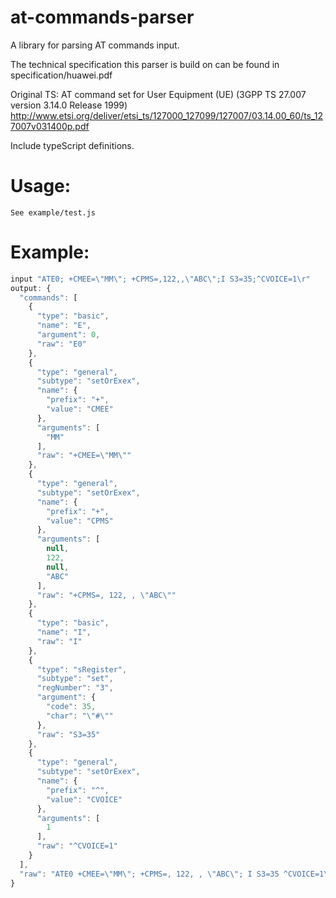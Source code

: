 # at-commands-parser
A library for parsing AT commands input. 

The technical specification this parser is build on can be found in specification/huawei.pdf

Original TS: AT command set for User Equipment (UE) (3GPP TS 27.007 version 3.14.0 Release 1999)
http://www.etsi.org/deliver/etsi_ts/127000_127099/127007/03.14.00_60/ts_127007v031400p.pdf

Include typeScript definitions.

# Usage:
    See example/test.js 
    
# Example:

```javaScript
input "ATE0; +CMEE=\"MM\"; +CPMS=,122,,\"ABC\";I S3=35;^CVOICE=1\r"
output: {
  "commands": [
    {
      "type": "basic",
      "name": "E",
      "argument": 0,
      "raw": "E0"
    },
    {
      "type": "general",
      "subtype": "setOrExex",
      "name": {
        "prefix": "+",
        "value": "CMEE"
      },
      "arguments": [
        "MM"
      ],
      "raw": "+CMEE=\"MM\""
    },
    {
      "type": "general",
      "subtype": "setOrExex",
      "name": {
        "prefix": "+",
        "value": "CPMS"
      },
      "arguments": [
        null,
        122,
        null,
        "ABC"
      ],
      "raw": "+CPMS=, 122, , \"ABC\""
    },
    {
      "type": "basic",
      "name": "I",
      "raw": "I"
    },
    {
      "type": "sRegister",
      "subtype": "set",
      "regNumber": "3",
      "argument": {
        "code": 35,
        "char": "\"#\""
      },
      "raw": "S3=35"
    },
    {
      "type": "general",
      "subtype": "setOrExex",
      "name": {
        "prefix": "^",
        "value": "CVOICE"
      },
      "arguments": [
        1
      ],
      "raw": "^CVOICE=1"
    }
  ],
  "raw": "ATE0 +CMEE=\"MM\"; +CPMS=, 122, , \"ABC\"; I S3=35 ^CVOICE=1\r"
}
```
